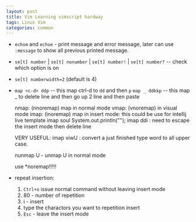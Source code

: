 ```yaml
---
layout: post
title: Vim Learning vimscript hardway
tags: Linux Vim
categories: common
---
```


- `echom` and `echoe` - print message and error message, later can use `:message` to show all previous printed message.

- `se[t] number` | `se[t] nonumber` | `se[t] number!` | `se[t] number?` -- check which option is on

- `se[t] numberwidth=2` (default is 4)

- `map <c-d> ddp` -- this map ctrl-d to `dd` and then `p`
  `map _ ddkkp` -- this map _ to delete line and then go up 2 line and then paste

   nmap: (nnoremap) map in normal mode
   vmap: (vnoremap) in visual mode
   imap: (inoremap) map in insert mode: this could be use for intellij live template
          imap soul System.out.println("");
          imap <c-d> <esc>ddi : need <esc> to escape the insert mode then delete line

    VERY USEFUL: imap <c-u> <esc>viwU : convert a just finished type word to all upper case.

   nunmap U - unmap U in normal mode

   use \*noremap!!!!!

-  repeat insertion:
    1. `Ctrl+o` issue normal command without leaving insert mode
    2. 80 - number of repetition
    3. i - insert
    4. type the charactors you want to repetition insert
    5. `Esc` - leave the insert mode

